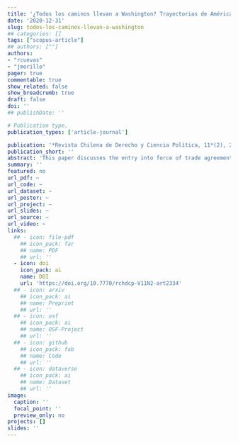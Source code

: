 ```yaml
---
title: '¿Todos los caminos llevan a Washington? Trayectorias de América Latina hacia un Acuerdo de Libre Comercio con los Estados Unidos (1990-2015)'
date: '2020-12-31'
slug: todos-los-caminos-llevan-a-washington
## categories: []
tags: ["scopus-article"]
## authors: [""]
authors:
- "rcuevas"
- "jmorillo"
pager: true
commentable: true
show_related: false
show_breadcrumb: true
draft: false
doi: ''
## publishDate: ''

# Publication type.
publication_types: ['article-journal']

publication: '*Revista Chilena de Derecho y Ciencia Política, 11*(2), 206-236'
publication_short: ''
abstract: 'This paper discusses the entry into force of trade agreements bet-ween Latin American countries and the United States. The objective is to study paths towards the implementation of a free trade agreement with the world’s greatest power in the period 1990-2015, considering three groups of variables: market reforms, geopolitics of trade agreements and commercial links with the world. The results suggest that market reforms have the greatest explanatory impact  on  the  principal  outcome  of  this  study.  The  research  technique  used  was  Event  History  Analysis,  implemented  through  Cox  regression,  in  order  to identify determinants that explain the process. Although this approach has been  widely  used  in  the  field  of  international  relations,  mainly  in  the  study  of conflicts or crises, it is novel in the analysis of the entry into force of trade agreements.'
summary: ''
featured: no
url_pdf: ~
url_code: ~
url_dataset: ~
url_poster: ~
url_project: ~
url_slides: ~
url_source: ~
url_video: ~
links:
  ## - icon: file-pdf
    ## icon_pack: far
    ## name: PDF
    ## url: ''
  - icon: doi
    icon_pack: ai
    name: DOI
    url: 'https://doi.org/10.7770/rchdcp-V11N2-art2334'
  ## - icon: arxiv
    ## icon_pack: ai
    ## name: Preprint
    ## url: ''
  ## - icon: osf
    ## icon_pack: ai
    ## name: OSF-Project
    ## url: ''
  ## - icon: github
    ## icon_pack: fab
    ## name: Code
    ## url: ''
  ## - icon: dataverse
    ## icon_pack: ai
    ## name: Dataset
    ## url: ''
image:
  caption: ''
  focal_point: ''
  preview_only: no
projects: []
slides: ''
---
```

